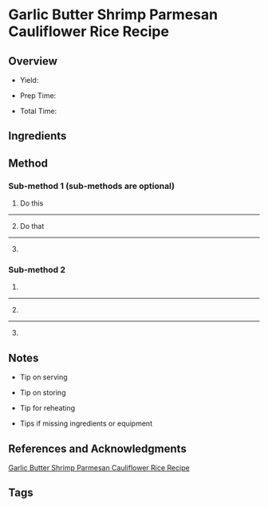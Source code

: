 # Garlic Butter Shrimp Parmesan Cauliflower Rice Recipe

## Overview

- Yield:

- Prep Time:

- Total Time:

## Ingredients



## Method

### Sub-method 1 (sub-methods are optional)

1. Do this
---
2. Do that
---
3.

### Sub-method 2

1.
---
2.
---
3.

## Notes

- Tip on serving

- Tip on storing

- Tip for reheating

- Tips if missing ingredients or equipment

## References and Acknowledgments

[Garlic Butter Shrimp Parmesan Cauliflower Rice Recipe](https://www.eatwell101.com/garlic-butter-shrimp-parmesan-cauliflower-rice-recipe)

## Tags


